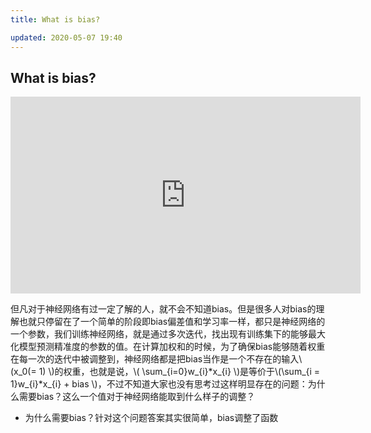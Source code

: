```yaml
---
title: What is bias?

updated: 2020-05-07 19:40
---
```


## What is bias?

<iframe width="560" height="315" src="https://www.youtube.com/embed/HetFihsXSys" frameborder="0" allowfullscreen></iframe>

但凡对于神经网络有过一定了解的人，就不会不知道bias。但是很多人对bias的理解也就只停留在了一个简单的阶段即bias偏差值和学习率一样，都只是神经网络的一个参数，我们训练神经网络，就是通过多次迭代，找出现有训练集下的能够最大化模型预测精准度的参数的值。在计算加权和的时候，为了确保bias能够随着权重在每一次的迭代中被调整到，神经网络都是把bias当作是一个不存在的输入\\(x_0(= 1) \\)的权重，也就是说，\\( \sum_{i=0}w_{i}\*x_{i} \\)是等价于\\(\sum_{i = 1}w_{i}*x_{i} + bias \\)，不过不知道大家也没有思考过这样明显存在的问题：为什么需要bias？这么一个值对于神经网络能取到什么样子的调整？
- 为什么需要bias？针对这个问题答案其实很简单，bias调整了函数

